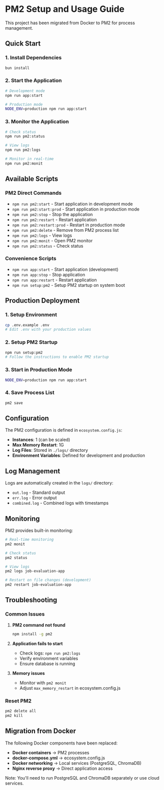 # PM2 Setup and Usage Guide

This project has been migrated from Docker to PM2 for process management.

## Quick Start

### 1. Install Dependencies
```bash
bun install
```

### 2. Start the Application
```bash
# Development mode
npm run app:start

# Production mode
NODE_ENV=production npm run app:start
```

### 3. Monitor the Application
```bash
# Check status
npm run pm2:status

# View logs
npm run pm2:logs

# Monitor in real-time
npm run pm2:monit
```

## Available Scripts

### PM2 Direct Commands
- `npm run pm2:start` - Start application in development mode
- `npm run pm2:start:prod` - Start application in production mode
- `npm run pm2:stop` - Stop the application
- `npm run pm2:restart` - Restart application
- `npm run pm2:restart:prod` - Restart in production mode
- `npm run pm2:delete` - Remove from PM2 process list
- `npm run pm2:logs` - View logs
- `npm run pm2:monit` - Open PM2 monitor
- `npm run pm2:status` - Check status

### Convenience Scripts
- `npm run app:start` - Start application (development)
- `npm run app:stop` - Stop application
- `npm run app:restart` - Restart application
- `npm run setup:pm2` - Setup PM2 startup on system boot

## Production Deployment

### 1. Setup Environment
```bash
cp .env.example .env
# Edit .env with your production values
```

### 2. Setup PM2 Startup
```bash
npm run setup:pm2
# Follow the instructions to enable PM2 startup
```

### 3. Start in Production Mode
```bash
NODE_ENV=production npm run app:start
```

### 4. Save Process List
```bash
pm2 save
```

## Configuration

The PM2 configuration is defined in `ecosystem.config.js`:

- **Instances**: 1 (can be scaled)
- **Max Memory Restart**: 1G
- **Log Files**: Stored in `./logs/` directory
- **Environment Variables**: Defined for development and production

## Log Management

Logs are automatically created in the `logs/` directory:
- `out.log` - Standard output
- `err.log` - Error output
- `combined.log` - Combined logs with timestamps

## Monitoring

PM2 provides built-in monitoring:
```bash
# Real-time monitoring
pm2 monit

# Check status
pm2 status

# View logs
pm2 logs job-evaluation-app

# Restart on file changes (development)
pm2 restart job-evaluation-app
```

## Troubleshooting

### Common Issues

1. **PM2 command not found**
   ```bash
   npm install -g pm2
   ```

2. **Application fails to start**
   - Check logs: `npm run pm2:logs`
   - Verify environment variables
   - Ensure database is running

3. **Memory issues**
   - Monitor with `pm2 monit`
   - Adjust `max_memory_restart` in ecosystem.config.js

### Reset PM2
```bash
pm2 delete all
pm2 kill
```

## Migration from Docker

The following Docker components have been replaced:
- **Docker containers** → PM2 processes
- **docker-compose.yml** → ecosystem.config.js
- **Docker networking** → Local services (PostgreSQL, ChromaDB)
- **Nginx reverse proxy** → Direct application access

Note: You'll need to run PostgreSQL and ChromaDB separately or use cloud services.